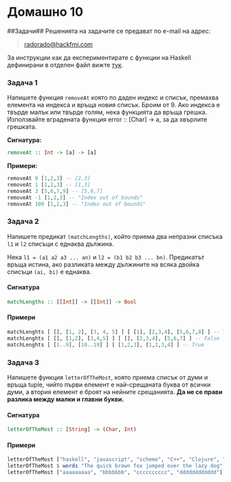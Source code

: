 Домашно 10
===========

##Задачи##
Решенията на задачите се предават по e-mail на адрес:

> radorado@hackfmi.com

За инструкции как да експериментирате с функции на Haskell дефинирани в отделен файл вижте [тук](https://github.com/IvanIvanov/fp2013/wiki/%D0%98%D0%BD%D1%81%D1%82%D0%B0%D0%BB%D0%B0%D1%86%D0%B8%D1%8F-%D0%B8-%D1%80%D0%B0%D0%B1%D0%BE%D1%82%D0%B0-%D1%81-Haskell-Platform#%D0%9A%D0%B0%D0%BA-%D0%B4%D0%B0-%D1%81%D1%82%D0%B0%D1%80%D1%82%D0%B8%D1%80%D0%B0%D0%BC%D0%B5-%D0%B8%D0%BD%D1%82%D0%B5%D1%80%D0%B0%D0%BA%D1%82%D0%B8%D0%B2%D0%BD%D0%B0-%D1%81%D1%80%D0%B5%D0%B4%D0%B0-%D0%B7%D0%B0-%D0%B5%D0%BA%D1%81%D0%BF%D0%B5%D1%80%D0%B8%D0%BC%D0%B5%D0%BD%D1%82%D0%B8%D1%80%D0%B0%D0%BD%D0%B5-%D1%81-haskell-repl).

### Задача 1

Напишете функция ```removeAt``` която по даден индекс и списък, премахва елемента на индекса и връща новия списък. Броим от 9.
Ако индекса е твърде малък или твърде голям, нека функцията да връща грешка.
Използвайте вградената функция error :: [Char] -> a, за да хвърлите грешката.

**Сигнатура:**

```Haskell
removeAt :: Int -> [a] -> [a]
```

**Примери:**

```Haskell
removeAt 0 [1,2,3] -- [2,3]
removeAt 1 [1,2,3] -- [1,3]
removeAt 3 [5,6,7,9] -- [5,6,7]
removeAt -1 [1,2,3] -- "Index out of bounds"
removeAt 100 [1,2,3] -- "Index out of bounds"
```

### Задача 2

Напишете предикат ```(matchLengths)```, който приема два непразни списъка ```l1``` и ```l2``` списъци с еднаква дължина.

Нека ```l1 = (a1 a2 a3 ... an)``` и ```l2 = (b1 b2 b3 ... bn)```. Предикатът връща истина, ако разликата между дължините на всяка двойка списъци ```(ai, bi)``` е еднаква.

#### Сигнатура ####

```Haskell
matchLengths :: [[Int]] -> [[Int]] -> Bool
```
#### Примери ####

```Haskell
matchLenghts [ [], [1, 2], [3, 4, 5] ] [ [1], [2,3,4], [5,6,7,8] ] -- True
matchLenghts [ [], [1,2], [3,4,5] ] [ [], [2,3,4], [5,6,7] ] -- False
matchLenghts [ [1..9], [10..19] ] [ [1,2,3], [1,2,3,4] ] -- True
```

### Задача 3

Напишете функция ```letterOfTheMost```, която приема списък от думи и връща tuple, чийто първи елемент е най-срещаната буква от всички думи, а втория елемент е броят на нейните срещанията.
__Да не се прави разлика между малки и главни букви.__

#### Сигнатура ####

```Haskell
letterOfTheMost :: [String] -> (Char, Int)
```

#### Примери ####

```Haskell
letterOfTheMost ["haskell", "javascript", "scheme", "C++", "Clojure", "C++"] -- ('c',5)
letterOfTheMost $ words "The quick brown fox jumped over the lazy dog" -- ('o',4)
letterOfTheMost ["aaaaaaaaa", "bbbbbbb", "cccccccccc", "dddddddddddd"] -- ('d',12)
```